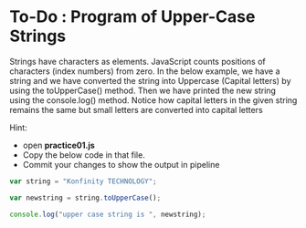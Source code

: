 # To-Do : Program of Upper-Case Strings

Strings have characters as elements. JavaScript counts positions of characters (index numbers) from zero. In the below example, we have a string and we have converted the string into Uppercase (Capital letters) by using the toUpperCase() method. Then we have printed the new string using the console.log() method. Notice how capital letters in the given string remains the same but small letters are converted into capital letters

Hint:

- open **practice01.js**
- Copy the below code in that file.
- Commit your changes to show the output in pipeline

```js
var string = "Konfinity TECHNOLOGY";

var newstring = string.toUpperCase();

console.log("upper case string is ", newstring);
```